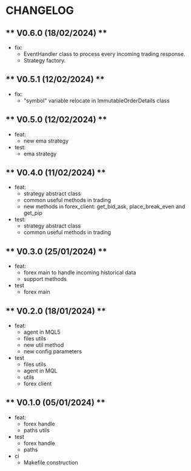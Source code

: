 # CHANGELOG

## ** V0.6.0  (18/02/2024) **
- fix:
  - EventHandler class to process every incoming trading response.
  - Strategy factory.


## ** V0.5.1  (12/02/2024) **
- fix:
  - "symbol" variable relocate in ImmutableOrderDetails class

## ** V0.5.0  (12/02/2024) **
- feat:
  - new ema strategy
- test:
  - ema strategy

## ** V0.4.0  (11/02/2024) **
- feat:
  - strategy abstract class
  - common useful methods in trading
  - new methods in forex_client: get_bid_ask, place_break_even and get_pip
- test:
  - strategy abstract class
  - common useful methods in trading

## ** V0.3.0  (25/01/2024) **
- feat:
  - forex main to handle incoming historical data
  - support methods
- test
  - forex main

## ** V0.2.0  (18/01/2024) **
- feat:
  - agent in MQL5
  - files utils
  - new util method
  - new config parameters
- test
  - files utils
  - agent in MQL
  - utils
  - forex client

## ** V0.1.0  (05/01/2024) **
- feat:
  - forex handle
  - paths utils
- test
  - forex handle
  - paths
- ci
  - Makefile construction
